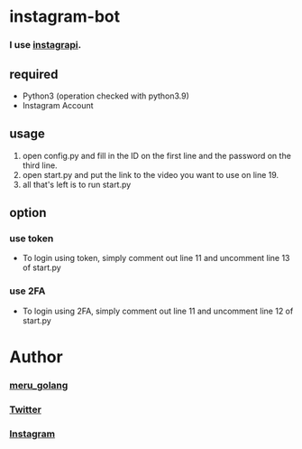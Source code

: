 # instagram-bot
### I use [instagrapi](https://github.com/adw0rd/instagrapi).

## required
* Python3 (operation checked with python3.9)
* Instagram Account

## usage
1. open config.py and fill in the ID on the first line and the password on the third line.
2. open start.py and put the link to the video you want to use on line 19.
3. all that's left is to run start.py

## option
### use token
* To login using token, simply comment out line 11 and uncomment line 13 of start.py

### use 2FA
* To login using 2FA, simply comment out line 11 and uncomment line 12 of start.py

# Author
### [meru_golang](https://github.com/meru-golang)
### [Twitter](https://twitter.com/meru_golang)
### [Instagram](https://instagram.com/meru_golang)
